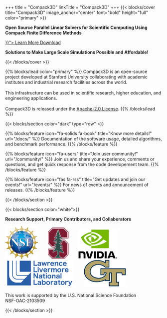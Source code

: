+++
title = "Compack3D"
linkTitle = "Compack3D"
+++
{{< blocks/cover title="Compack3D" image_anchor="center" font="bold" height="full" color="primary" >}}
<div class="mx-auto">
        <p class="lead mt-1"><b>Open Source Parallel Linear Solvers for Scientific Computing Using Compack Finite Difference Methods</b></p>
	<a class="btn btn-lg btn-primary me-3 mb-4" href="{{< relref "docs" >}}">
		Learn More <i class="fa-solid fa-circle-right ms-2"></i>
	</a>
	<a class="btn btn-lg btn-secondary me-3 mb-4" href="https://github.com/songhanglucky/Compack3D/tree/master">
		Download <i class="fa-brands fa-github ms-2"></i>
	</a>
        <p class="lead mt-5"><b>Solutions to Make Large Scale Simulations Possible and Affordable!</b></p>
</div>
{{< /blocks/cover >}}

{{% blocks/lead color="primary" %}}
Compack3D is an open-source project developed at Stanford University collaborating with academic institutes and industrial research facilities across the world.
<br>
<br>
This infrastructure can be used in scientific research, higher education, and engineering applications.
<br>
<br>
Compack3D is released under the [Apache-2.0 License](https://www.apache.org/licenses/LICENSE-2.0).
{{% /blocks/lead %}}

{{< blocks/section color="dark" type="row" >}}

{{% blocks/feature icon="fa-solids fa-book" title="Know more details!" url="/docs/" %}}
Documentation of the software usage, detailed algorithms, and benchmark performance.
{{% /blocks/feature %}}

{{% blocks/feature icon="fa-users" title="Join user community!" url="/community/" %}}
Join us and share your experience, comments or questions, and get quick response from the code developement team.
{{% /blocks/feature %}}

{{% blocks/feature icon="fas fa-rss" title="Get updates and join our events!" url="/events/" %}}
For news of events and announcement of releases.
{{% /blocks/feature %}}

{{< /blocks/section >}}


{{< blocks/section color="white">}}

<!-- COLLABORATORS -->
<div class="container text-center">
    <p><b>Research Support, Primary Contributors, and Collaborators</b></p>
    <img src="_logos/nsf.png" height="105">
    &nbsp;&nbsp;&nbsp;&nbsp;&nbsp;&nbsp;
    <img src="_logos/stanford.png" height="100">
    &nbsp;&nbsp;&nbsp;&nbsp;&nbsp;&nbsp;
    <img src="_logos/nvidia.png" height="095">
    &nbsp;&nbsp;&nbsp;&nbsp;&nbsp;&nbsp;
    <img src="_logos/llnl.png" height="085">
    &nbsp;&nbsp;&nbsp;&nbsp;&nbsp;&nbsp;
    <img src="_logos/gt.png" height="085">
    <br><br>
    This work is supported by the U.S. National Science Foundation
    <br>
    NSF-OAC-2103509
</div>


{{< /blocks/section >}}

